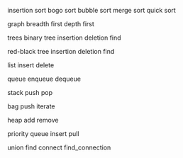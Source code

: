 insertion sort
bogo sort
bubble sort
merge sort
quick sort

graph
breadth first
depth first

trees
binary tree
insertion
deletion
find

red-black tree
insertion
deletion
find

list
insert
delete

queue
enqueue
dequeue

stack
push
pop

bag
push
iterate

heap
add
remove

priority queue
insert
pull

union find
connect
find_connection

